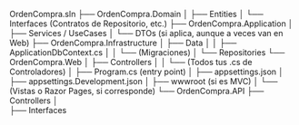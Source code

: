 OrdenCompra.sln
├── OrdenCompra.Domain
│   ├── Entities
│   └── Interfaces (Contratos de Repositorio, etc.)
├── OrdenCompra.Application
│   ├── Services / UseCases
│   └── DTOs (si aplica, aunque a veces van en Web)
├── OrdenCompra.Infrastructure
│   ├── Data
│   │   ├── ApplicationDbContext.cs
│   │   └── (Migraciones)
│   └── Repositories
└── OrdenCompra.Web
│   ├── Controllers
│   │   └── (Todos tus .cs de Controladores)
│   ├── Program.cs (entry point)
│   ├── appsettings.json
│   ├── appsettings.Development.json
│   ├── wwwroot (si es MVC)
│   └── (Vistas o Razor Pages, si corresponde)
└── OrdenCompra.API
    ├── Controllers
    │  
    ├── Interfaces
  
